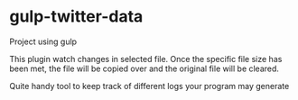 gulp-twitter-data
=================

Project using gulp

This plugin watch changes in selected file.
Once the specific file size has been met, the file
will be copied over and the original file will be cleared.

Quite handy tool to keep track of different logs your program may generate
